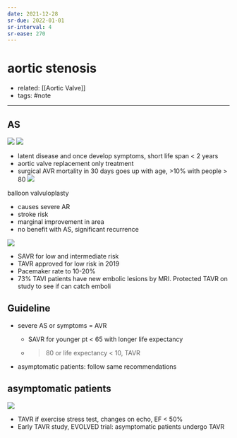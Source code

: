 ```yaml
---
date: 2021-12-28
sr-due: 2022-01-01
sr-interval: 4
sr-ease: 270
---
```


# aortic stenosis

- related: [[Aortic Valve]]
- tags: #note
---

## AS

![](https://i.imgur.com/Ts82Fcu.png) ![](https://i.imgur.com/J2VJy9f.png)

- latent disease and once develop symptoms, short life span < 2 years
- aortic valve replacement only treatment
- surgical AVR mortality in 30 days goes up with age, >10% with people > 80 [](https://i.imgur.com/H1Nl885.png)![](https://i.imgur.com/H1Nl885.png)

balloon valvuloplasty

- causes severe AR
- stroke risk
- marginal improvement in area
- no benefit with AS, significant recurrence

![](https://i.imgur.com/fYpnLDB.png)

- SAVR for low and intermediate risk
- TAVR approved for low risk in 2019
- Pacemaker rate to 10-20%
- 73% TAVI patients have new embolic lesions by MRI. Protected TAVR on study to see if can catch emboli

## Guideline

- severe AS or symptoms = AVR

	- SAVR for younger pt < 65 with longer life expectancy
	- > 80 or life expectancy < 10, TAVR
- asymptomatic patients: follow same recommendations

## asymptomatic patients

![](https://i.imgur.com/5DIqygc.png)

- TAVR if exercise stress test, changes on echo, EF < 50%
- Early TAVR study, EVOLVED trial: asymptomatic patients undergo TAVR
